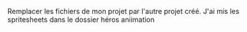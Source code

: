 Remplacer les fichiers de mon projet par l'autre projet créé.
J'ai mis les spritesheets dans le dossier héros aniimation
